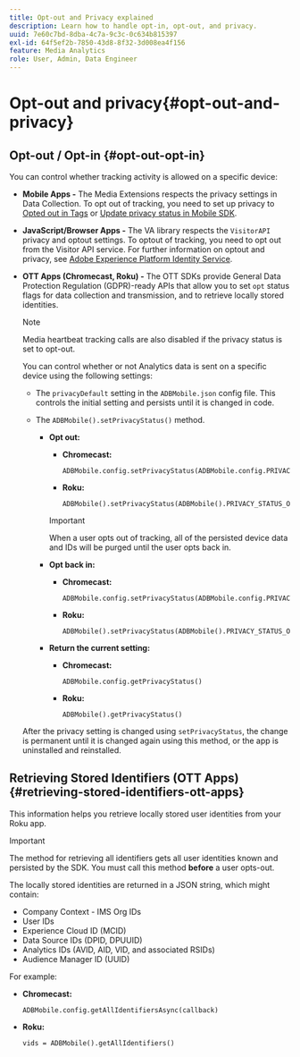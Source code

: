 ```yaml
---
title: Opt-out and Privacy explained
description: Learn how to handle opt-in, opt-out, and privacy.
uuid: 7e60c7bd-8dba-4c7a-9c3c-0c634b815397
exl-id: 64f5ef2b-7850-43d8-8f32-3d008ea4f156
feature: Media Analytics
role: User, Admin, Data Engineer
---
```

# Opt-out and privacy{#opt-out-and-privacy}

## Opt-out / Opt-in {#opt-out-opt-in}

You can control whether tracking activity is allowed on a specific device:

* **Mobile Apps -** The Media Extensions respects the privacy settings in Data Collection. To opt out of tracking, you need to set up privacy to [Opted out in Tags](https://developer.adobe.com/client-sdks/documentation/getting-started/create-a-mobile-property/#create-a-mobile-property) or [Update privacy status in Mobile SDK](https://developer.adobe.com/client-sdks/resources/privacy-and-gdpr/#getprivacystatus).
* **JavaScript/Browser Apps -** The VA library respects the `VisitorAPI` privacy and opt­out settings. To opt­out of tracking, you need to opt out from the Visitor API service. For further information on opt­out and privacy, see [Adobe Experience Platform Identity Service](https://experienceleague.adobe.com/docs/id-service/using/home.html).
* **OTT Apps (Chromecast, Roku) -** The OTT SDKs provide General Data Protection Regulation (GDPR)-ready APIs that allow you to set `opt` status flags for data collection and transmission, and to retrieve locally stored identities.

  >[!NOTE]
  >
  >Media heartbeat tracking calls are also disabled if the privacy status is set to opt-out.

  You can control whether or not Analytics data is sent on a specific device using the following settings:

    * The `privacyDefault` setting in the `ADBMobile.json` config file. This controls the initial setting and persists until it is changed in code.

    * The `ADBMobile().setPrivacyStatus()` method.

        * **Opt out:**

            * **Chromecast:**

              ```            
              ADBMobile.config.setPrivacyStatus(ADBMobile.config.PRIVACY_STATUS_OPT_OUT)
              ```

            * **Roku:**

              ```            
              ADBMobile().setPrivacyStatus(ADBMobile().PRIVACY_STATUS_OPT_OUT)
              ```

          >[!IMPORTANT]
          >
          >When a user opts out of tracking, all of the persisted device data and IDs will be purged until the user opts back in.

        * **Opt back in:**

            * **Chromecast:**

              ```            
              ADBMobile.config.setPrivacyStatus(ADBMobile.config.PRIVACY_STATUS_OPT_IN)
              ```

            * **Roku:**

              ```            
              ADBMobile().setPrivacyStatus(ADBMobile().PRIVACY_STATUS_OPT_IN)
              ```

        * **Return the current setting:**

            * **Chromecast:**

              ```            
              ADBMobile.config.getPrivacyStatus()
              ```

            * **Roku:**

              ```            
              ADBMobile().getPrivacyStatus()
              ```

  After the privacy setting is changed using `setPrivacyStatus`, the change is permanent until it is changed again using this method, or the app is uninstalled and reinstalled.

## Retrieving Stored Identifiers (OTT Apps) {#retrieving-stored-identifiers-ott-apps}

This information helps you retrieve locally stored user identities from your Roku app.

>[!IMPORTANT]
>
>The method for retrieving all identifiers gets all user identities known and persisted by the SDK. You must call this method **before** a user opts-out.

The locally stored identities are returned in a JSON string, which might contain:

* Company Context - IMS Org IDs
* User IDs
* Experience Cloud ID (MCID)
* Data Source IDs (DPID, DPUUID)
* Analytics IDs (AVID, AID, VID, and associated RSIDs)
* Audience Manager ID (UUID)

For example:

* **Chromecast:**

  ```
  ADBMobile.config.getAllIdentifiersAsync(callback)
  ```

* **Roku:**

  ```
  vids = ADBMobile().getAllIdentifiers()
  ```
